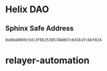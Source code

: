 # Helix DAO

## Sphinx Safe Address
```sh
0xD0a0899c5dc2FEb253D57Ab0b7c6d1b1Fcbbf824
```
# relayer-automation
